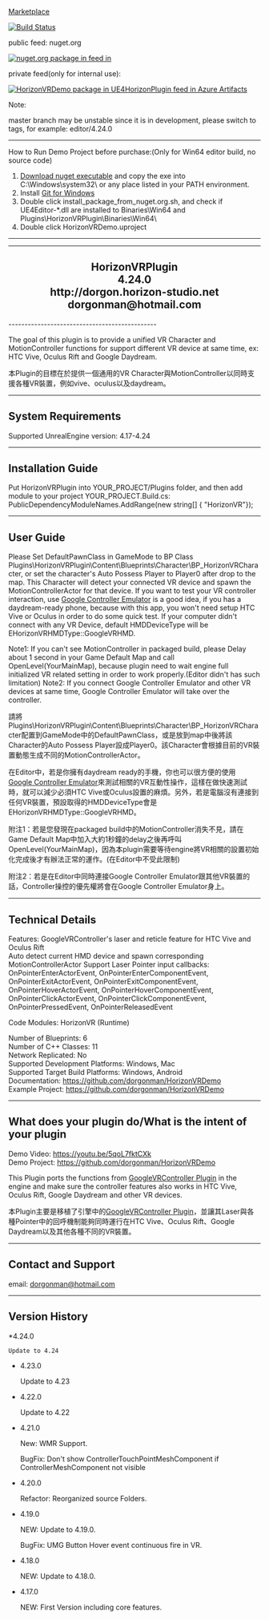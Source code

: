 [Marketplace](https://www.unrealengine.com/marketplace/en-US/horizonvrplugin) 

[![Build Status](https://hsgame.visualstudio.com/UE4HorizonPlugin/_apis/build/status/HorizonVR/HorizonVRDemo-Shipping-CI?branchName=master)](https://hsgame.visualstudio.com/UE4HorizonPlugin/_build/latest?definitionId=30&branchName=master)

public feed: nuget.org  

[![nuget.org package in feed in ](https://img.shields.io/nuget/v/HorizonVRDemo.svg)](https://www.nuget.org/packages/HorizonVRDemo/)

private feed(only for internal use): 

[![HorizonVRDemo package in UE4HorizonPlugin feed in Azure Artifacts](https://feeds.dev.azure.com/hsgame/_apis/public/Packaging/Feeds/319fdc64-73ff-4910-b3b8-2ee206a67a49/Packages/51480ec6-44e6-4923-bd51-e5c66b6de6c1/Badge)](https://dev.azure.com/hsgame/UE4HorizonPlugin/_packaging?_a=package&feed=319fdc64-73ff-4910-b3b8-2ee206a67a49&package=51480ec6-44e6-4923-bd51-e5c66b6de6c1&preferRelease=true)

Note: 

master branch may be unstable since it is in development, please switch to tags, for example: editor/4.24.0


 
----------------------------------------------  
How to Run Demo Project before purchase:(Only for Win64 editor build, no source code)
1. [Download nuget executable](https://www.nuget.org/downloads) and copy the exe into C:\Windows\system32\ or any place listed in your PATH environment.
2. Install [Git for Windows](https://gitforwindows.org/)
3. Double click install_package_from_nuget.org.sh, and check if UE4Editor-*.dll are installed to Binaries\Win64 and Plugins\HorizonVRPlugin\Binaries\Win64\
4. Double click HorizonVRDemo.uproject  
----------------------------------------------


----------------------------------------------  
<h2 align="center">				
			HorizonVRPlugin<br>
					4.24.0   <br>
			http://dorgon.horizon-studio.net  <br>
				dorgonman@hotmail.com  <br>
</h2>
----------------------------------------------  

The goal of this plugin is to provide a unified VR Character and MotionController functions for support different VR device at same time, ex: HTC Vive, Oculus Rift and Google Daydream.

本Plugin的目標在於提供一個通用的VR Character與MotionController以同時支援各種VR裝置，例如vive、oculus以及daydream。


-----------------------  
System Requirements
-----------------------  

Supported UnrealEngine version:  4.17-4.24

-----------------------
Installation Guide
-----------------------  

Put HorizonVRPlugin into YOUR_PROJECT/Plugins folder, 
and then add module to your project 
YOUR_PROJECT.Build.cs:
PublicDependencyModuleNames.AddRange(new string[] { "HorizonVR"});

-----------------------
User Guide
-----------------------  

Please Set DefaultPawnClass in GameMode to BP Class Plugins\HorizonVRPlugin\Content\Blueprints\Character\BP_HorizonVRCharacter, or set the character's Auto Possess Player to Player0 after drop to the map. This Character will detect your connected VR device and spawn the MotionControllerActor for that device. If you want to test your VR controller interaction, use [Google Controller Emulator](https://developers.google.com/vr/daydream/controller-emulator) is a good idea, if you has a daydream-ready phone, because with this app, you won't need setup HTC Vive or Oculus in order to do some quick test. If your computer didn't connect with any VR Device, default HMDDeviceType will be EHorizonVRHMDType::GoogleVRHMD.


Note1: If you can't see MotionController in packaged build, please Delay about 1 second in your Game Default Map and call OpenLevel(YourMainMap), because plugin need to wait engine full initialized VR related setting in order to work properly.(Editor didn't has such limitation)
Note2: If you connect Google Controller Emulator and other VR devices at same time, Google Controller Emulator will take over the controller.



請將Plugins\HorizonVRPlugin\Content\Blueprints\Character\BP_HorizonVRCharacter配置到GameMode中的DefaultPawnClass，或是放到map中後將該Character的Auto Possess Player設成Player0。該Character會根據目前的VR裝置動態生成不同的MotionControllerActor。

在Editor中，若是你擁有daydream ready的手機，你也可以很方便的使用 [Google Controller Emulator](https://developers.google.com/vr/daydream/controller-emulator)來測試相關的VR互動性操作，這樣在做快速測試時，就可以減少必須HTC Vive或Oculus設置的麻煩。另外，若是電腦沒有連接到任何VR裝置，預設取得的HMDDeviceType會是EHorizonVRHMDType::GoogleVRHMD。

附注1：若是您發現在packaged build中的MotionController消失不見，請在Game Default Map中加入大約1秒鐘的delay之後再呼叫OpenLevel(YourMainMap)，因為本plugin需要等待engine將VR相關的設置初始化完成後才有辦法正常的運作。(在Editor中不受此限制)  

附注2：若是在Editor中同時連接Google Controller Emulator跟其他VR裝置的話，Controller操控的優先權將會在Google Controller Emulator身上。  


-----------------------
Technical Details
-----------------------  
 
Features: 
  GoogleVRController's laser and reticle feature for HTC Vive and Oculus Rift  
  Auto detect current HMD device and spawn corresponding MotionControllerActor
  Support Laser Pointer input callbacks: OnPointerEnterActorEvent, OnPointerEnterComponentEvent, OnPointerExitActorEvent, OnPointerExitComponentEvent, OnPointerHoverActorEvent, OnPointerHoverComponentEvent, OnPointerClickActorEvent, OnPointerClickComponentEvent, OnPointerPressedEvent, OnPointerReleasedEvent

Code Modules: HorizonVR (Runtime) 

Number of Blueprints: 6  
Number of C++ Classes: 11  
Network Replicated: No  
Supported Development Platforms: Windows, Mac  
Supported Target Build Platforms: Windows, Android  
Documentation: https://github.com/dorgonman/HorizonVRDemo   
Example Project: https://github.com/dorgonman/HorizonVRDemo  

-----------------------
What does your plugin do/What is the intent of your plugin
-----------------------  

Demo Video: https://youtu.be/5qoL7fktCXk  
Demo Project: https://github.com/dorgonman/HorizonVRDemo  

This Plugin ports the functions from [GoogleVRController Plugin](https://docs.unrealengine.com/latest/INT/Platforms/GoogleVR/Daydream/) in the engine and make sure the controller features also works in HTC Vive, Oculus Rift, Google Daydream and other VR devices.  

本Plugin主要是移植了引擎中的[GoogleVRController Plugin](https://docs.unrealengine.com/latest/INT/Platforms/GoogleVR/Daydream/)，並讓其Laser與各種Pointer中的回呼機制能夠同時運行在HTC Vive、Oculus Rift、Google Daydream以及其他各種不同的VR裝置。  



-----------------------
Contact and Support
-----------------------  

email: dorgonman@hotmail.com


-----------------------
 Version History
-----------------------

*4.24.0 

	Update to 4.24  

* 4.23.0  

	Update to 4.23  

* 4.22.0  

	Update to 4.22  


* 4.21.0  

	New: WMR Support.  

	BugFix: Don't show ControllerTouchPointMeshComponent if ControllerMeshComponent not visible  

* 4.20.0  

	Refactor: Reorganized source Folders.

* 4.19.0  

	NEW: Update to 4.19.0.  

	BugFix: UMG Button Hover event continuous fire in VR.  


* 4.18.0  

	NEW: Update to 4.18.0.


* 4.17.0  

	NEW: First Version including core features.




